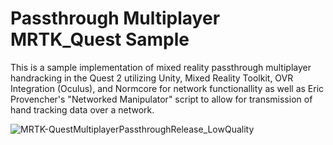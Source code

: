 # Passthrough Multiplayer MRTK_Quest Sample
 This is a sample implementation of mixed reality passthrough multiplayer handracking in the Quest 2 utilizing Unity, Mixed Reality Toolkit, OVR Integration (Oculus), and Normcore for network functionallity as well as Eric Provencher's "Networked Manipulator" script to allow for transmission of hand tracking data over a network. 
 
 
![MRTK-QuestMultiplayerPassthroughRelease_LowQuality](https://user-images.githubusercontent.com/49875750/162309344-712ef92a-2e76-43a4-9659-a5f9e2dd52d4.gif)
